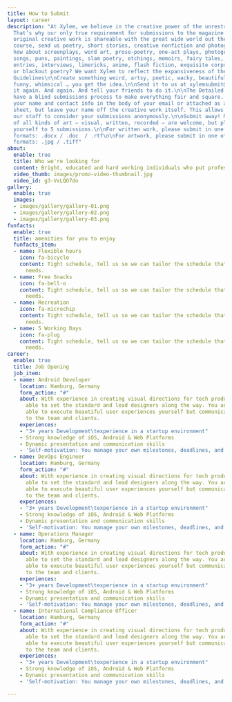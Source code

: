 ```yaml
---
title: How to Submit
layout: career
description: "At Xylem, we believe in the creative power of the unrestrained imagination.
  That’s why our only true requirement for submissions to the magazine is that your
  original creative work is shareable with the great wide world out there. \n\nOf
  course, send us poetry, short stories, creative nonfiction and photography. But
  how about screenplays, word art, prose-poetry, one-act plays, photographed sculpture,
  songs, puns, paintings, slam poetry, etchings, memoirs, fairy tales, cartoons, journal
  entries, interviews, limericks, anime, flash fiction, exquisite corpses, collages,
  or blackout poetry? We want Xylem to reflect the expansiveness of the artistic mind.\n\nGeneral
  Guidelines\n\nCreate something weird, artsy, poetic, wacky, beautiful, terrifying,
  funny, whimsical … you get the idea.\n\nSend it to us at xylemsubmit@gmail.com.\n\nDo
  it again. And again. And tell your friends to do it.\n\nThe Detailed Requirements\n\nWe
  have a blind submissions process to make everything fair and square. Please include
  your name and contact info in the body of your email or attached as a separate cover
  sheet, but leave your name off the creative work itself. This allows for all of
  our staff to consider your submissions anonymously.\n\nSubmit away! Multiple submissions
  of all kinds of art — visual, written, recorded — are welcome, but please limit
  yourself to 5 submissions.\n\nFor written work, please submit in one of the following
  formats: .docx / .doc  / .rtf\n\nFor artwork, please submit in one of the following
  formats: .jpg / .tiff"
about:
  enable: true
  title: Who we're looking for
  content: Bright, educated and hard working individuals who put professionalism first.
  video_thumb: images/promo-video-thumbnail.jpg
  video_id: g3-VxLQO7do
gallery:
  enable: true
  images:
  - images/gallery/gallery-01.png
  - images/gallery/gallery-02.png
  - images/gallery/gallery-03.png
funfacts:
  enable: true
  title: amenities for you to enjoy
  funfacts_item:
  - name: Flexible hours
    icon: fa-bicycle
    content: Tight schedule, tell us so we can tailor the schedule that fits your
      needs.
  - name: Free Snacks
    icon: fa-bell-o
    content: Tight schedule, tell us so we can tailor the schedule that fits your
      needs.
  - name: Recreation
    icon: fa-microchip
    content: Tight schedule, tell us so we can tailor the schedule that fits your
      needs.
  - name: 5 Working Days
    icon: fa-plug
    content: Tight schedule, tell us so we can tailor the schedule that fits your
      needs.
career:
  enable: true
  title: Job Opening
  job_item:
  - name: Android Developer
    location: Hamburg, Germany
    form_action: "#"
    about: With experience in creating visual directions for tech products, you are
      able to set the standard and lead designers along the way. You are not only
      able to execute beautiful user experiences yourself but communicate those concepts
      to the team and clients.
    experiences:
    - "3+ years Development\texperience in a startup environment"
    - Strong knowledge of iOS, Android & Web Platforms
    - Dynamic presentation and communication skills
    - 'Self-motivation: You manage your own milestones, deadlines, and priorities'
  - name: DevOps Engineer
    location: Hamburg, Germany
    form_action: "#"
    about: With experience in creating visual directions for tech products, you are
      able to set the standard and lead designers along the way. You are not only
      able to execute beautiful user experiences yourself but communicate those concepts
      to the team and clients.
    experiences:
    - "3+ years Development\texperience in a startup environment"
    - Strong knowledge of iOS, Android & Web Platforms
    - Dynamic presentation and communication skills
    - 'Self-motivation: You manage your own milestones, deadlines, and priorities'
  - name: Operations Manager
    location: Hamburg, Germany
    form_action: "#"
    about: With experience in creating visual directions for tech products, you are
      able to set the standard and lead designers along the way. You are not only
      able to execute beautiful user experiences yourself but communicate those concepts
      to the team and clients.
    experiences:
    - "3+ years Development\texperience in a startup environment"
    - Strong knowledge of iOS, Android & Web Platforms
    - Dynamic presentation and communication skills
    - 'Self-motivation: You manage your own milestones, deadlines, and priorities'
  - name: International Compliance Officer
    location: Hamburg, Germany
    form_action: "#"
    about: With experience in creating visual directions for tech products, you are
      able to set the standard and lead designers along the way. You are not only
      able to execute beautiful user experiences yourself but communicate those concepts
      to the team and clients.
    experiences:
    - "3+ years Development\texperience in a startup environment"
    - Strong knowledge of iOS, Android & Web Platforms
    - Dynamic presentation and communication skills
    - 'Self-motivation: You manage your own milestones, deadlines, and priorities'

---
```

